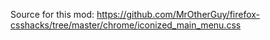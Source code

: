 Source for this mod: https://github.com/MrOtherGuy/firefox-csshacks/tree/master/chrome/iconized_main_menu.css
